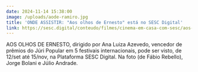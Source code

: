 ```yaml
---
date: 2024-11-14 15:38:00
image: /uploads/aode-ramiro.jpg
title: 'ONDE ASSISTIR: "Aos olhos de Ernesto" está no SESC Digital'
link: https://sesc.digital/conteudo/filmes/cinema-em-casa-com-sesc/aos-olhos-de-ernesto
---
```

AOS OLHOS DE ERNESTO, dirigido por Ana Luiza Azevedo, vencedor de prêmios do Júri Popular em 5 festivais internacionais, pode ser visto, de 12/set até 15/nov, na Plataforma SESC Digital. Na foto (de Fábio Rebello), Jorge Bolani e Júlio Andrade.
